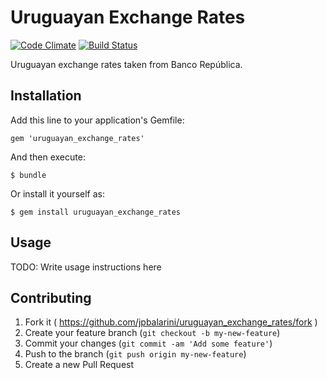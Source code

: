 # Uruguayan Exchange Rates

[![Code Climate](https://codeclimate.com/github/jpbalarini/uruguayan_exchange_rates/badges/gpa.svg)](https://codeclimate.com/github/jpbalarini/uruguayan_exchange_rates)
[![Build Status](https://travis-ci.org/jpbalarini/uruguayan_exchange_rates.svg?branch=master)](https://travis-ci.org/jpbalarini/uruguayan_exchange_rates)

Uruguayan exchange rates taken from Banco República.

## Installation

Add this line to your application's Gemfile:

    gem 'uruguayan_exchange_rates'

And then execute:

    $ bundle

Or install it yourself as:

    $ gem install uruguayan_exchange_rates

## Usage

TODO: Write usage instructions here

## Contributing

1. Fork it ( https://github.com/jpbalarini/uruguayan_exchange_rates/fork )
2. Create your feature branch (`git checkout -b my-new-feature`)
3. Commit your changes (`git commit -am 'Add some feature'`)
4. Push to the branch (`git push origin my-new-feature`)
5. Create a new Pull Request
